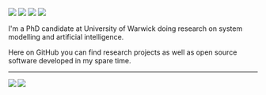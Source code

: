 [![](https://img.shields.io/badge/🌐website-gray?&style=for-the-badge)](http://davidstutz.de/)
[![](https://img.shields.io/badge/linkedin-%230077B5.svg?&style=for-the-badge&logo=linkedin&logoColor=white)](https://www.linkedin.com/in/htma/)
[![](https://img.shields.io/badge/twitter-%230077B5.svg?&style=for-the-badge&logo=twitter&logoColor=white)](https://twitter.com/davidstutz92)
[![](https://img.shields.io/badge/googlescholar-%234285F4.svg?&style=for-the-badge&logo=google-scholar&logoColor=white)](https://scholar.google.de/citations?user=TxEy3cwAAAAJ&hl=en)

I'm a PhD candidate  at University of Warwick doing research on system modelling and artificial intelligence.

Here on GitHub you can find research projects as well as open source software developed in my spare time.



---

<img align="left" src="https://github-readme-stats.vercel.app/api?username=davidstutz&count_private=true&show_icons=false&theme=default" />
<img align="left" src="https://github-readme-stats.vercel.app/api/top-langs/?username=davidstutz&theme=default&show_icons=true" />
